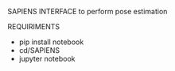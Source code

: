 SAPIENS INTERFACE to perform pose estimation

REQUIRIMENTS
 - pip install notebook
 - cd/SAPIENS
 - jupyter notebook
